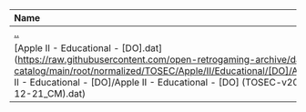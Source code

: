 |Name|Size|
|:---|---:|
|[..](../index.html)|DIR|
|[Apple II - Educational - [DO].dat](https://raw.githubusercontent.com/open-retrogaming-archive/dat-catalog/main/root/normalized/TOSEC/Apple/II/Educational/[DO]/Apple II - Educational - [DO]/Apple II - Educational - [DO] (TOSEC-v2022-12-21_CM).dat)|67351|
